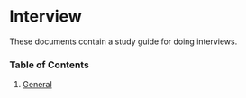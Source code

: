 # Interview

These documents contain a study guide for doing interviews.

### Table of Contents
1. [General](general.md)